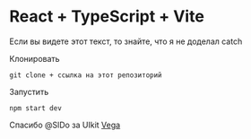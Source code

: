 # React + TypeScript + Vite

Если вы видете этот текст, то знайте, что я не доделал catch

Клонировать
```
git clone + ссылка на этот репозиторий
```
Запустить 
```
npm start dev
```

Спасибо @SlDo за UIkit [Vega](https://github.com/vega-ui)
